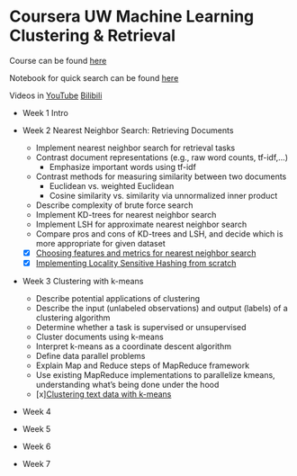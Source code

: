 # Coursera UW Machine Learning Clustering & Retrieval

Course can be found [here](https://www.coursera.org/learn/ml-clustering-and-retrieval)

Notebook for quick search can be found [here]()

Videos in [YouTube]() [Bilibili](https://www.bilibili.com/video/av15379838/)

- Week 1 Intro

- Week 2 Nearest Neighbor Search: Retrieving Documents
  - Implement nearest neighbor search for retrieval tasks
  - Contrast document representations (e.g., raw word counts, tf-idf,…)
    - Emphasize important words using tf-idf
  - Contrast methods for measuring similarity between two documents
    - Euclidean vs. weighted Euclidean
    - Cosine similarity vs. similarity via unnormalized inner product
  - Describe complexity of brute force search
  - Implement KD-trees for nearest neighbor search
  - Implement LSH for approximate nearest neighbor search
  - Compare pros and cons of KD-trees and LSH, and decide which is more appropriate for given dataset
  - [x] [Choosing features and metrics for nearest neighbor search](https://github.com/SSQ/Coursera-UW-Machine-Learning-Clustering-Retrieval/tree/master/Week%201%20PA%201)
  - [x] [Implementing Locality Sensitive Hashing from scratch](https://github.com/SSQ/Coursera-UW-Machine-Learning-Clustering-Retrieval/tree/master/Week%201%20PA%202)

- Week 3 Clustering with k-means
  - Describe potential applications of clustering
  - Describe the input (unlabeled observations) and output (labels) of a clustering algorithm
  - Determine whether a task is supervised or unsupervised
  - Cluster documents using k-means
  - Interpret k-means as a coordinate descent algorithm
  - Define data parallel problems
  - Explain Map and Reduce steps of MapReduce framework
  - Use existing MapReduce implementations to parallelize kmeans, understanding what’s being done under the hood
  - [x][Clustering text data with k-means](https://github.com/SSQ/Coursera-UW-Machine-Learning-Clustering-Retrieval/tree/master/Week%203%20PA%201)
- Week 4
- Week 5
- Week 6
- Week 7
